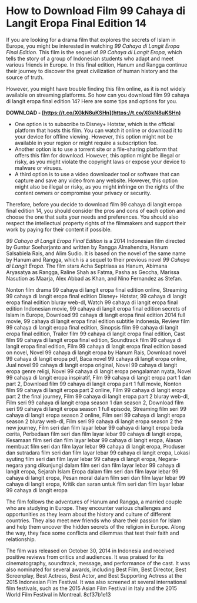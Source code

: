 # How to Download Film 99 Cahaya di Langit Eropa Final Edition 14
 
If you are looking for a drama film that explores the secrets of Islam in Europe, you might be interested in watching *99 Cahaya di Langit Eropa Final Edition*. This film is the sequel of *99 Cahaya di Langit Eropa*, which tells the story of a group of Indonesian students who adapt and meet various friends in Europe. In this final edition, Hanum and Rangga continue their journey to discover the great civilization of human history and the source of truth.
 
However, you might have trouble finding this film online, as it is not widely available on streaming platforms. So how can you download film 99 cahaya di langit eropa final edition 14? Here are some tips and options for you.
 
**DOWNLOAD - [https://t.co/XGkN8uKSHn](https://t.co/XGkN8uKSHn)**


 
- One option is to subscribe to Disney+ Hotstar, which is the official platform that hosts this film. You can watch it online or download it to your device for offline viewing. However, this option might not be available in your region or might require a subscription fee.
- Another option is to use a torrent site or a file-sharing platform that offers this film for download. However, this option might be illegal or risky, as you might violate the copyright laws or expose your device to malware or viruses.
- A third option is to use a video downloader tool or software that can capture and save any video from any website. However, this option might also be illegal or risky, as you might infringe on the rights of the content owners or compromise your privacy or security.

Therefore, before you decide to download film 99 cahaya di langit eropa final edition 14, you should consider the pros and cons of each option and choose the one that suits your needs and preferences. You should also respect the intellectual property rights of the filmmakers and support their work by paying for their content if possible.
  
*99 Cahaya di Langit Eropa Final Edition* is a 2014 Indonesian film directed by Guntur Soeharjanto and written by Rangga Almahendra, Hanum Salsabiela Rais, and Alim Sudio. It is based on the novel of the same name by Hanum and Rangga, which is a sequel to their previous novel *99 Cahaya di Langit Eropa*. The film stars Acha Septriasa as Hanum, Abimana Aryasatya as Rangga, Raline Shah as Fatma, Pasha as Geccha, Marissa Nasution as Maarja, Alex Abbad as Khan, and Nino Fernandez as Stefan.
 
Nonton film drama 99 cahaya di langit eropa final edition online,  Streaming 99 cahaya di langit eropa final edition Disney+ Hotstar,  99 cahaya di langit eropa final edition bluray web-dl,  Watch 99 cahaya di langit eropa final edition Indonesian movie,  99 cahaya di langit eropa final edition secrets of Islam in Europe,  Download 99 cahaya di langit eropa final edition 2014 full movie,  99 cahaya di langit eropa final edition subtitle Indonesia,  Review film 99 cahaya di langit eropa final edition,  Sinopsis film 99 cahaya di langit eropa final edition,  Trailer film 99 cahaya di langit eropa final edition,  Cast film 99 cahaya di langit eropa final edition,  Soundtrack film 99 cahaya di langit eropa final edition,  Film 99 cahaya di langit eropa final edition based on novel,  Novel 99 cahaya di langit eropa by Hanum Rais,  Download novel 99 cahaya di langit eropa pdf,  Baca novel 99 cahaya di langit eropa online,  Jual novel 99 cahaya di langit eropa original,  Novel 99 cahaya di langit eropa genre religi,  Novel 99 cahaya di langit eropa pengalaman nyata,  Novel 99 cahaya di langit eropa inspiratif,  Film 99 cahaya di langit eropa part 1 dan part 2,  Download film 99 cahaya di langit eropa part 1 full movie,  Nonton film 99 cahaya di langit eropa part 2 online,  Film 99 cahaya di langit eropa part 2 the final journey,  Film 99 cahaya di langit eropa part 2 bluray web-dl,  Film seri 99 cahaya di langit eropa season 1 dan season 2,  Download film seri 99 cahaya di langit eropa season 1 full episode,  Streaming film seri 99 cahaya di langit eropa season 2 online,  Film seri 99 cahaya di langit eropa season 2 bluray web-dl,  Film seri 99 cahaya di langit eropa season 2 the new journey,  Film seri dan film layar lebar 99 cahaya di langit eropa beda cerita,  Perbedaan film seri dan film layar lebar 99 cahaya di langit eropa,  Kesamaan film seri dan film layar lebar 99 cahaya di langit eropa,  Alasan membuat film seri dan film layar lebar 99 cahaya di langit eropa,  Produser dan sutradara film seri dan film layar lebar 99 cahaya di langit eropa,  Lokasi syuting film seri dan film layar lebar 99 cahaya di langit eropa,  Negara-negara yang dikunjungi dalam film seri dan film layar lebar 99 cahaya di langit eropa,  Sejarah Islam Eropa dalam film seri dan film layar lebar 99 cahaya di langit eropa,  Pesan moral dalam film seri dan film layar lebar 99 cahaya di langit eropa,  Kritik dan saran untuk film seri dan film layar lebar 99 cahaya di langit eropa
 
The film follows the adventures of Hanum and Rangga, a married couple who are studying in Europe. They encounter various challenges and opportunities as they learn about the history and culture of different countries. They also meet new friends who share their passion for Islam and help them uncover the hidden secrets of the religion in Europe. Along the way, they face some conflicts and dilemmas that test their faith and relationship.
 
The film was released on October 30, 2014 in Indonesia and received positive reviews from critics and audiences. It was praised for its cinematography, soundtrack, message, and performance of the cast. It was also nominated for several awards, including Best Film, Best Director, Best Screenplay, Best Actress, Best Actor, and Best Supporting Actress at the 2015 Indonesian Film Festival. It was also screened at several international film festivals, such as the 2015 Asian Film Festival in Italy and the 2015 World Film Festival in Montreal.
 8cf37b1e13
 
